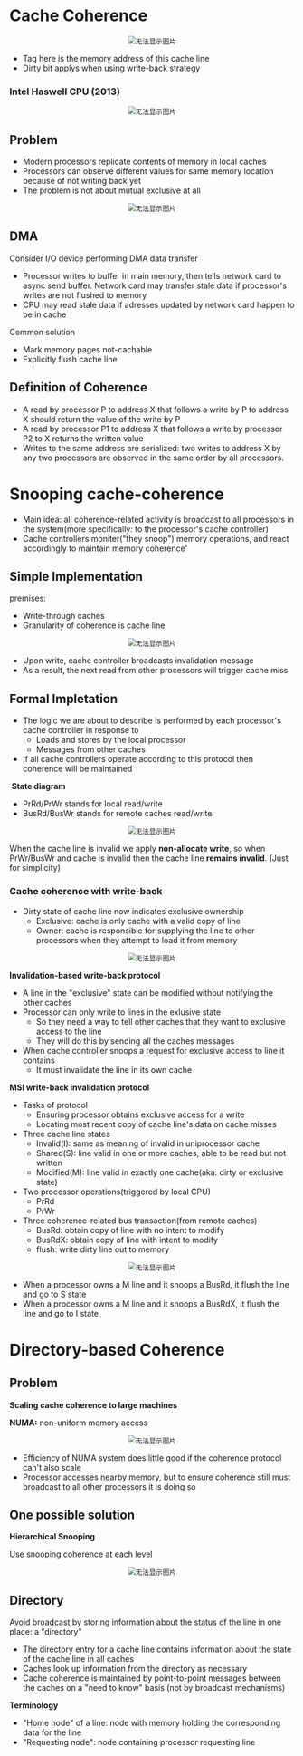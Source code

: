 # Cache Coherence

<div>           <!--块级封装-->    <center>    <!--将图片和文字居中-->    <img src="media/cache.png"         alt="无法显示图片"         style="zoom:85%"/>   </center></div>

* Tag here is the memory address of this cache line
* Dirty bit applys when using write-back strategy



### Intel Haswell CPU (2013)

<div>           <!--块级封装-->    <center>    <!--将图片和文字居中-->    <img src="media/haswell.png"         alt="无法显示图片"         style="zoom:85%"/>   </center></div>

## Problem

* Modern processors replicate contents of memory in local caches
* Processors can observe different values for same memory location because of not writing back yet
* The problem is not about mutual exclusive at all

<div>           <!--块级封装-->    <center>    <!--将图片和文字居中-->    <img src="media/cachecoherenceproblem.png"         alt="无法显示图片"         style="zoom:85%"/>   </center></div>

 

## DMA

Consider I/O device performing DMA data transfer

* Processor writes to buffer in main memory, then tells network card to async send buffer. Network card may transfer stale data if processor's writes are not flushed to memory
* CPU may read stale data if adresses updated by network card happen to be in cache

Common solution

* Mark memory pages not-cachable
* Explicitly flush cache line



## Definition of Coherence

* A read by processor P to address X that follows a write by P to address X should return the value of the write by P
* A read by processor P1 to address X that follows a write by processor P2 to X returns the written value
* Writes to the same address are serialized: two writes to address X by any two processors are observed in the same order by all processors.



# Snooping cache-coherence

* Main idea: all coherence-related activity is broadcast to all processors in the system(more specifically: to the processor's cache controller)
* Cache controllers moniter("they snoop") memory operations, and react accordingly to maintain memory coherence'



## Simple Implementation

premises:

* Write-through caches
* Granularity of coherence is cache line

<div>           <!--块级封装-->    <center>    <!--将图片和文字居中-->    <img src="media/simplesnooping.png"         alt="无法显示图片"         style="zoom:85%"/>   </center></div>

* Upon write, cache controller broadcasts invalidation message
* As a result, the next read from other processors will trigger cache miss



## Formal Impletation

* The logic we are about to describe is performed by each processor's cache controller in response to
  * Loads and stores by the local processor
  * Messages from other caches
* If all cache controllers operate according to this protocol then coherence will be maintained

​																									**State diagram**

* PrRd/PrWr stands for local read/write
* BusRd/BusWr stands for remote caches read/write

<div>           <!--块级封装-->    <center>    <!--将图片和文字居中-->    <img src="media/snoopstate.png"         alt="无法显示图片"         style="zoom:85%"/>   </center></div>

When the cache line is invalid we apply **non-allocate write**, so when PrWr/BusWr and cache is invalid then the cache line **remains invalid**. (Just for simplicity)



### Cache coherence with write-back

* Dirty state of cache line now indicates exclusive ownership
  * Exclusive: cache is only cache with a valid copy of line
  * Owner: cache is responsible for supplying the line to other processors when they attempt to load it from memory

<div>           <!--块级封装-->    <center>    <!--将图片和文字居中-->    <img src="media/writebackcoherence.png"         alt="无法显示图片"         style="zoom:85%"/>   </center></div>

**Invalidation-based write-back protocol**

* A line in the "exclusive" state can be modified without notifying the other caches
* Processor can only write to lines in the exlusive state
  * So they need a way to tell other caches that they want to exclusive access to the line
  * They will do this by sending all the caches messages
* When cache controller snoops a request for exclusive access to line it contains
  * It must invalidate the line in its own cache

**MSI write-back invalidation protocol**

* Tasks of protocol
  * Ensuring processor obtains exclusive access for a write
  * Locating most recent copy of cache line's data on cache misses
* Three cache line states
  * Invalid(I): same as meaning of invalid in uniprocessor cache
  * Shared(S): line valid in one or more caches, able to be read but not written
  * Modified(M): line valid in exactly one cache(aka. dirty or exclusive state)
* Two processor operations(triggered by local CPU)
  * PrRd
  * PrWr
* Three coherence-related bus transaction(from remote caches)
  * BusRd: obtain copy of line with no intent to modify
  * BusRdX: obtain copy of line with intent to modify
  * flush: write dirty line out to memory



<div>           <!--块级封装-->    <center>    <!--将图片和文字居中-->    <img src="media/MSI.png"         alt="无法显示图片"         style="zoom:85%"/>   </center></div>

* When a processor owns a M line and it snoops a BusRd, it flush the line and go to S state
* When a processor owns a M line and it snoops a BusRdX, it flush the line and go to I state 



# Directory-based Coherence

## Problem

**Scaling cache coherence to large machines**

**NUMA:** non-uniform memory access

<div>           <!--块级封装-->    <center>    <!--将图片和文字居中-->    <img src="media/numa_cache.png"         alt="无法显示图片"         style="zoom:85%"/>   </center></div>

* Efficiency of NUMA system does little good if the coherence protocol can't also scale
* Processor accesses nearby memory, but to ensure coherence still must broadcast to all other processors it is doing so



## One possible solution

**Hierarchical Snooping**

Use snooping coherence at each level

<div>           <!--块级封装-->    <center>    <!--将图片和文字居中-->    <img src="media/hierachical_snoop.png"         alt="无法显示图片"         style="zoom:85%"/>   </center></div>



## Directory

Avoid broadcast by storing information about the status of the line in one place: a "directory"

* The directory entry for a cache line contains information about the state of the cache line in all caches
* Caches look up information from the directory as necessary
* Cache coherence is maintained by point-to-point messages between the caches on a "need to know" basis (not by broadcast mechanisms)



**Terminology**

* "Home node" of a line:  node with memory holding the corresponding data for the line
* "Requesting node": node containing processor requesting line
